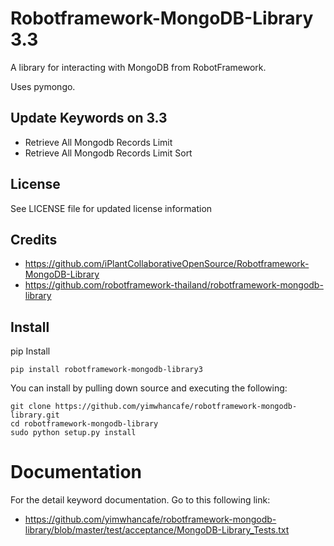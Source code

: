 Robotframework-MongoDB-Library 3.3
==============================
A library for interacting with MongoDB from RobotFramework.

Uses pymongo.

Update Keywords on 3.3
-------
- Retrieve All Mongodb Records Limit
- Retrieve All Mongodb Records Limit Sort
 
License
-------
See LICENSE file for updated license information

Credits
-------
- https://github.com/iPlantCollaborativeOpenSource/Robotframework-MongoDB-Library
- https://github.com/robotframework-thailand/robotframework-mongodb-library

Install
-------
pip Install

    pip install robotframework-mongodb-library3

You can install by pulling down source and executing the following:

    git clone https://github.com/yimwhancafe/robotframework-mongodb-library.git
    cd robotframework-mongodb-library
    sudo python setup.py install

# Documentation
For the detail keyword documentation. Go to this following link:
- https://github.com/yimwhancafe/robotframework-mongodb-library/blob/master/test/acceptance/MongoDB-Library_Tests.txt